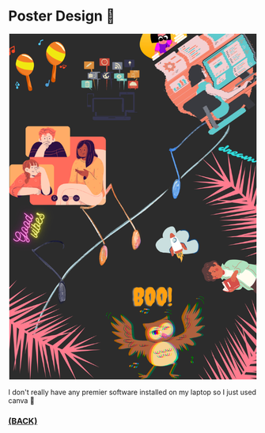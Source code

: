 # Poster Design 🤡

<p align="center"><img src="./Poster.png" alt="poster" width="500" height="700"/></a></p>

I don't really have any premier software installed on my laptop so I just used canva 🤧
### [(BACK)](https://github.com/PranavKrishnan007/amfoss-tasks)
